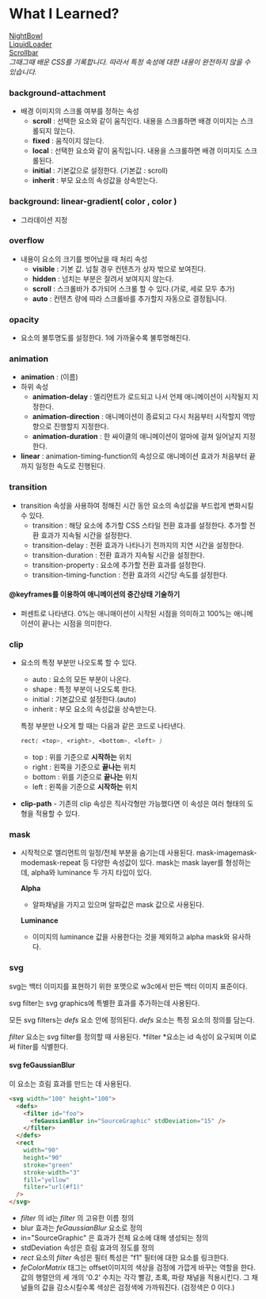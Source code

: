 # What I Learned?

[NightBowl](https://bgj0127.github.io/HTML-CSS/CSS/Night/index.html)  
[LiquidLoader](https://bgj0127.github.io/HTML-CSS/CSS/Liquid/index.html)   
[Scrollbar](https://bgj0127.github.io/HTML-CSS/CSS/Scroll/scrollbar.html)   
_그때그때 배운 CSS를 기록합니다. 따라서 특정 속성에 대한 내용이 완전하지 않을 수 있습니다._

### background-attachment

- 배경 이미지의 스크롤 여부를 정하는 속성
  - **scroll** : 선택한 요소와 같이 움직인다. 내용을 스크롤하면 배경 이미지는 스크롤되지 않는다.
  - **fixed** : 움직이지 않는다.
  - **local** : 선택한 요소와 같이 움직입니다. 내용을 스크롤하면 배경 이미지도 스크롤된다.
  - **initial** : 기본값으로 설정한다. (기본값 : scroll)
  - **inherit** : 부모 요소의 속성값을 상속받는다.

### background: linear-gradient( color , color )

- 그라데이션 지정

### overflow

- 내용이 요소의 크기를 벗어났을 때 처리 속성
  - **visible** : 기본 값. 넘칠 경우 컨텐츠가 상자 밖으로 보여진다.
  - **hidden** : 넘치는 부분은 잘려서 보여지지 않는다.
  - **scroll** : 스크롤바가 추가되어 스크롤 할 수 있다.(가로, 세로 모두 추가)
  - **auto** : 컨텐츠 량에 따라 스크롤바를 추가할지 자동으로 결정됩니다.

### opacity

- 요소의 불투명도를 설정한다. 1에 가까울수록 불투명해진다.

### animation

- **animation** : (이름)
- 하위 속성
  - **animation-delay** : 엘리먼트가 로드되고 나서 언제 애니메이션이 시작될지 지정한다.
  - **animation-direction** : 애니메이션이 종료되고 다시 처음부터 시작할지 역방향으로 진행할지 지정한다.
  - **animation-duration** : 한 싸이클의 애니메이션이 얼마에 걸쳐 일어날지 지정한다.
- **linear** : animation-timing-function의 속성으로 애니메이션 효과가 처음부터 끝까지 일정한 속도로 진행된다.

### transition

- transition 속성을 사용하여 정해진 시간 동안 요소의 속성값을 부드럽게 변화시킬 수 있다.
  - transition : 해당 요소에 추가할 CSS 스타일 전환 효과를 설정한다. 추가할 전환 효과가 지속될 시간을 설정한다.
  - transition-delay : 전환 효과가 나타나기 전까지의 지연 시간을 설정한다.
  - transition-duration : 전환 효과가 지속될 시간을 설정한다.
  - transition-property : 요소에 추가할 전환 효과를 설정한다.
  - transition-timing-function : 전환 효과의 시간당 속도를 설정한다.

#### @keyframes를 이용하여 애니메이션의 중간상태 기술하기

- 퍼센트로 나타낸다. 0%는 애니매이션이 시작된 시점을 의미하고 100%는 애니메이션이 끝나는 시점을 의미한다.

### clip

- 요소의 특정 부분만 나오도록 할 수 있다.

  - auto : 요소의 모든 부분이 나온다.
  - shape : 특정 부분이 나오도록 한다.
  - initial : 기본값으로 설정한다.(auto)
  - inherit : 부모 요소의 속성값을 상속받는다.

  특정 부분만 나오게 할 때는 다음과 같은 코드로 나타낸다.

  ```css
  rect( <top>, <right>, <bottom>, <left> )
  ```

  - top : 위를 기준으로 **시작하는** 위치
  - right : 왼쪽을 기준으로 **끝나는** 위치
  - bottom : 위를 기준으로 **끝나는** 위치
  - left : 왼쪽을 기준으로 **시작하는** 위치

- **clip-path** - 기존의 clip 속성은 직사각형만 가능했다면 이 속성은 여러 형태의 도형을 적용할 수 있다.

### mask

- 시작적으로 엘리먼트의 일정/전체 부분을 숨기는데 사용된다. mask-imagemask-modemask-repeat 등 다양한 속성값이 있다. mask는 mask layer를 형성하는데, alpha와 luminance 두 가지 타입이 있다.

  **Alpha**

  - 알파채널을 가지고 있으며 알파값은 mask 값으로 사용된다.

  **Luminance**

  - 이미지의 luminance 값을 사용한다는 것을 제외하고 alpha mask와 유사하다.

### svg

svg는 백터 이미지를 표현하기 위한 포맷으로 w3c에서 만든 백터 이미지 표준이다.

svg filter는 svg graphics에 특별한 효과를 추가하는데 사용된다.

모든 svg filters는 _defs_ 요소 안에 정의된다. _defs_ 요소는 특정 요소의 정의를 담는다.

*filter* 요소는 svg filter를 정의할 때 사용된다. *filter *요소는 id 속성이 요구되며 이로써 filter를 식별한다.

#### svg **feGaussianBlur**

이 요소는 흐림 효과를 만드는 데 사용된다.

```html
<svg width="100" height="100">
  <defs>
    <filter id="foo">
      <feGaussianBlur in="SourceGraphic" stdDeviation="15" />
    </filter>
  </defs>
  <rect
    width="90"
    height="90"
    stroke="green"
    stroke-width="3"
    fill="yellow"
    filter="url(#f1)"
  />
</svg>
```

- _filter_ 의 id는 _filter_ 의 고유한 이름 정의
- blur 효과는 _feGaussianBlur_ 요소로 정의
- in="SourceGraphic" 은 효과가 전체 요소에 대해 생성되는 정의
- stdDeviation 속성은 흐림 효과의 정도를 정의
- _rect_ 요소의 _filter_ 속성은 필터 특성은 "f1" 필터에 대한 요소를 링크한다.
- *feColorMatrix* 태그는 offset이미지의 색상을 검정에 가깝게 바꾸는 역할을 한다. 값의 행렬안의 세 개의 '0.2' 수치는 각각 빨강, 초록, 파랑 채널을 적용시킨다. 그 채널들의 값을 감소시킬수록 색상은 검정색에 가까워진다. (검정색은 0 이다.)
